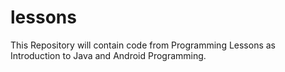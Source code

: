 # lessons
This Repository will contain code from Programming Lessons as Introduction to Java and Android Programming.
